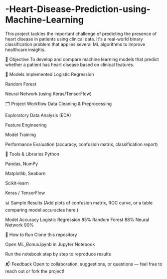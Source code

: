# -Heart-Disease-Prediction-using-Machine-Learning
This project tackles the important challenge of predicting the presence of heart disease in patients using clinical data. It's a real-world binary classification problem that applies several ML algorithms to improve healthcare insights.

🚀 Objective
To develop and compare machine learning models that predict whether a patient has heart disease based on clinical features.

🧠 Models Implemented
Logistic Regression

Random Forest

Neural Network (using Keras/TensorFlow)

🗂️ Project Workflow
Data Cleaning & Preprocessing

Exploratory Data Analysis (EDA)

Feature Engineering

Model Training

Performance Evaluation (accuracy, confusion matrix, classification report)

🧰 Tools & Libraries
Python

Pandas, NumPy

Matplotlib, Seaborn

Scikit-learn

Keras / TensorFlow

📊 Sample Results
(Add plots of confusion matrix, ROC curve, or a table comparing model accuracies here.)

Model	Accuracy
Logistic Regression	85%
Random Forest	88%
Neural Network	90%

📌 How to Run
Clone this repository

Open ML_Bonus.ipynb in Jupyter Notebook

Run the notebook step by step to reproduce results

📬 Feedback
Open to collaboration, suggestions, or questions — feel free to reach out or fork the project!
